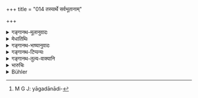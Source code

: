+++
title = "014 तस्यार्थे सर्वभूतानाम्"

+++

<details><summary>गङ्गानथ-मूलानुवादः</summary>

For his sake, the Lord, at first, created Punishment, which is Law born of the Lord Himself, an incarnation of divine glory and the protector of all creatures.—(14).
</details>

<details><summary>मेधातिथिः</summary>

उक्ता राजोत्पत्तिः । दण्डोत्पत्तिर् इदानीम् उच्यते । तस्मा इदं **तदर्थम्**, राज्ञः प्रयोजनसिद्धये, **दण्डम् असृजद् ईश्वरः** प्रजापतिः । 

- <u>को राज्ञो</u> ऽर्थो दण्डेन । 

- <u>उच्यते</u> । **गोप्तारं सर्वभूतानाम्** । गोप्ता रक्षिता दण्ड एव । न दण्डेन विना राजा रक्षितुं शक्नोति । अतो राजत्वसिद्ध्यर्थ एव दण्डः सृष्टः । **धर्मम् आत्मजं ब्रह्मतेजोमयम्** इति दण्डस्तुतिः । न यागदानादिः[^२०] धर्मः, किं तर्हि दण्ड एव । न चायं प्राणधनहारित्वाद् अधर्मो विज्ञेयः, अपि त्व् एष एव धर्मः । आत्मजः शरीराद् एव जातः प्रजापतेः । न च पाञ्चभौतिकः, किं तर्हि, ब्रह्मणो यत् केवलं तेजस् तेन निर्मितः । **पूर्वं** राजसृष्टेः ॥ ७.१४ ॥


[^२०]:
     M G J: yāgadānādi-
</details>

<details><summary>गङ्गानथ-भाष्यानुवादः</summary>

The origin of the King has been described; the origin of Punishment is now described.

‘*For his sake*’— for the due fulfilment of the purposes of the King,—‘*the Lord*’—Prajāpati—‘*created Punishment*’.

“What purpose of the King is served by Punishment?”

The answer is as follows—It is ‘*the protector of all creatures*’;—it is Punishment that ‘*protects*’—guards—all creatures; as without Punishment the King cannot carry on the work of protecting the people. Thus it was for the proper accomplishment of the kingly function that Punishment was created.

\(a\) ‘*It is Law*, (*b*) *born of the Lord himself*, (*c*) *incarnation of divine glory*’.—(*a*) ‘Law’ does not consist of sacrifices and gifts; it consists of Punishment, (*b*) Nor should it be regarded as an inferior form of Law, by reason of its depriving men of their life and property because it is that Law which is born out of the body of the Lord, Prajāpati, himself, (*c*) Nor is it composed of the five material substances; it is created out of the pure^(‘)glory’ of Brahman himself.

‘*At* *fir* *st*,’—before the creation of the King himself,—(14)
</details>

<details><summary>गङ्गानथ-टिप्पन्यः</summary>

This verse is quoted in *Parāśaramādhava* (Ācāra, p 393);—in
*Vīramitrodaya* (Rājanīti, p. 283), which adds the following
notes:—‘*Tadartham*’ means ‘for the accomplishment of the king’s
purpose’; protecting of the people is the king’s duty, and as this
protecting cannot be done without punishment, it is punishment itself
that is called the ‘protection’ and it is eulogised by being styled
‘Dharma’ itself.—It is quoted again on p. 292.

The verse is quoted in *Vivādaratnākara* (p. 646), which adds the
following notes:—The merit arising from the protection of the people is
the king’s ‘*Artha*’ or ‘purpose’—for the sake of this the ‘Lord’,
Creator of the people, created punishment, which is ‘*brahmatejomayam*
(*brahmatejomaya*),’ the natural Power of Hiraṇyagarbha, and which is
‘Dharma’ itself, *i.e*., the consolidator of Dharma;—both these epithets
being purely valedictory and in *Vivādacintāmaṇi* (p. 261), which
explains ‘*tadartham dharmam*’ as for the purpose of establishing
Dharma;—and ‘*brahmatejomayam*’ as ‘constituted of the essence of
Hiraṇyagarbha’;—it adds that this is mere eulogy.

It is quoted also in *Rājanītiratnākara* (p. 37b).
</details>

<details><summary>गङ्गानथ-तुल्य-वाक्यानि</summary>

*Yājñavalkya* (1.353).—‘Brahmā created Dharma in the form of
Punishment.’
</details>

<details><summary>भारुचिः</summary>

इदम् आरभ्य द्वादशश्लोकाः दण्डोत्पत्त्यर्थाः । दण्डनामानं **तेजोमयं सर्वभूतगोप्तारं धर्मम् आत्मजम् असृजत् पूर्वं** राजोत्पत्तेः । एतद् उक्तं भवति "दण्डाद् ऋते राजसत्वं नाभिवर्तते तस्मान् नैव दण्डोत्सर्जनेन राजा प्रजा रक्षिष्यति" इति ॥ ७.१४ ॥

_यतश् च-_
</details>

<details><summary>Bühler</summary>

014	For the (king's) sake the Lord formerly created his own son, Punishment, the protector of all creatures, (an incarnation of) the law, formed of Brahman's glory.
</details>
